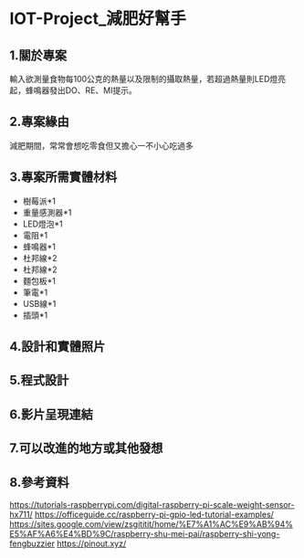 # IOT-Project_減肥好幫手
## 1.關於專案
輸入欲測量食物每100公克的熱量以及限制的攝取熱量，若超過熱量則LED燈亮起，蜂鳴器發出DO、RE、MI提示。
## 2.專案緣由
減肥期間，常常會想吃零食但又擔心一不小心吃過多
## 3.專案所需實體材料
* 樹莓派*1
* 重量感測器*1
* LED燈泡*1
* 電阻*1
* 蜂鳴器*1
* 杜邦線*2
* 杜邦線*2
* 麵包板*1
* 筆電*1
* USB線*1
* 插頭*1
## 4.設計和實體照片
## 5.程式設計
## 6.影片呈現連結
## 7.可以改進的地方或其他發想
## 8.參考資料
https://tutorials-raspberrypi.com/digital-raspberry-pi-scale-weight-sensor-hx711/
https://officeguide.cc/raspberry-pi-gpio-led-tutorial-examples/
https://sites.google.com/view/zsgititit/home/%E7%A1%AC%E9%AB%94%E5%AF%A6%E4%BD%9C/raspberry-shu-mei-pai/raspberry-shi-yong-fengbuzzier
https://pinout.xyz/

